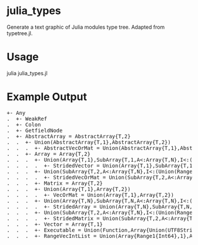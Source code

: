 julia_types
===========

Generate a text graphic of Julia modules type tree.
Adapted from typetree.jl.

Usage
=====
julia julia_types.jl

Example Output
==============
<pre>
+- Any
.  +- WeakRef
.  +- Colon
.  +- GetfieldNode
.  +- AbstractArray = AbstractArray{T,2}
.  .  +- Union(AbstractArray{T,1},AbstractArray{T,2})
.  .  .  +- AbstractVecOrMat = Union(AbstractArray{T,1},AbstractArray{T,2})
.  .  +- Array = Array{T,2}
.  .  .  +- Union(Array{T,1},SubArray{T,1,A<:Array{T,N},I<:(Union(Range1{Int64},Int64,Range{Int64})...,)})
.  .  .  .  +- StridedVector = Union(Array{T,1},SubArray{T,1,A<:Array{T,N},I<:(Union(Range1{Int64},Int64,Range{Int64})...,)})
.  .  .  +- Union(SubArray{T,2,A<:Array{T,N},I<:(Union(Range1{Int64},Int64,Range{Int64})...,)},SubArray{T,1,A<:Array{T,N},I<:(Union(Range1{Int64},Int64,Range{Int64})...,)},Array{T,1},Array{T,2})
.  .  .  .  +- StridedVecOrMat = Union(SubArray{T,2,A<:Array{T,N},I<:(Union(Range1{Int64},Int64,Range{Int64})...,)},SubArray{T,1,A<:Array{T,N},I<:(Union(Range1{Int64},Int64,Range{Int64})...,)},Array{T,1},Array{T,2})
.  .  .  +- Matrix = Array{T,2}
.  .  .  +- Union(Array{T,1},Array{T,2})
.  .  .  .  +- VecOrMat = Union(Array{T,1},Array{T,2})
.  .  .  +- Union(Array{T,N},SubArray{T,N,A<:Array{T,N},I<:(Union(Range1{Int64},Int64,Range{Int64})...,)})
.  .  .  .  +- StridedArray = Union(Array{T,N},SubArray{T,N,A<:Array{T,N},I<:(Union(Range1{Int64},Int64,Range{Int64})...,)})
.  .  .  +- Union(SubArray{T,2,A<:Array{T,N},I<:(Union(Range1{Int64},Int64,Range{Int64})...,)},Array{T,2})
.  .  .  .  +- StridedMatrix = Union(SubArray{T,2,A<:Array{T,N},I<:(Union(Range1{Int64},Int64,Range{Int64})...,)},Array{T,2})
.  .  .  +- Vector = Array{T,1}
.  .  .  +- Executable = Union(Function,Array{Union(UTF8String,ASCIIString),1})
.  .  .  +- RangeVecIntList = Union(Array{Range1{Int64},1},Array{Range{Int64},1},Array{Array{Int64,1},1},(Union(Array{Int64,1},Ranges{T})...,))
</pre>
